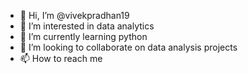 - 👋 Hi, I’m @vivekpradhan19
- 👀 I’m interested in data analytics
- 🌱 I’m currently learning python
- 💞️ I’m looking to collaborate on data analysis projects
- 📫 How to reach me

<!---
vivekpradhan19/vivekpradhan19 is a ✨ special ✨ repository because its `README.md` (this file) appears on your GitHub profile.
You can click the Preview link to take a look at your changes.
--->
